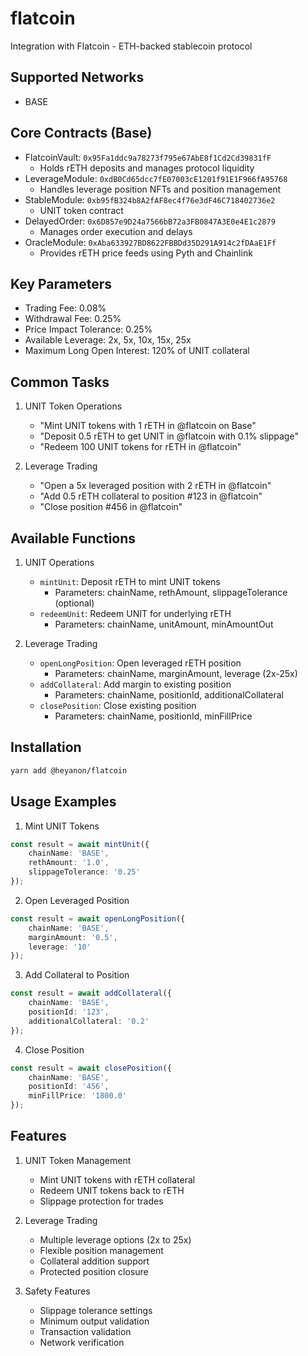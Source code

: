 # flatcoin

Integration with Flatcoin - ETH-backed stablecoin protocol

## Supported Networks

- BASE

## Core Contracts (Base)
- FlatcoinVault: `0x95Fa1ddc9a78273f795e67AbE8f1Cd2Cd39831fF`
  - Holds rETH deposits and manages protocol liquidity
- LeverageModule: `0xdB0Cd65dcc7fE07003cE1201f91E1F966fA95768`
  - Handles leverage position NFTs and position management
- StableModule: `0xb95fB324b8A2fAF8ec4f76e3dF46C718402736e2`
  - UNIT token contract
- DelayedOrder: `0x6D857e9D24a7566bB72a3FB0847A3E0e4E1c2879`
  - Manages order execution and delays
- OracleModule: `0xAba633927BD8622FBBDd35D291A914c2fDAaE1Ff`
  - Provides rETH price feeds using Pyth and Chainlink

## Key Parameters
- Trading Fee: 0.08%
- Withdrawal Fee: 0.25%
- Price Impact Tolerance: 0.25%
- Available Leverage: 2x, 5x, 10x, 15x, 25x
- Maximum Long Open Interest: 120% of UNIT collateral

## Common Tasks

1. UNIT Token Operations
   - "Mint UNIT tokens with 1 rETH in @flatcoin on Base"
   - "Deposit 0.5 rETH to get UNIT in @flatcoin with 0.1% slippage"
   - "Redeem 100 UNIT tokens for rETH in @flatcoin"

2. Leverage Trading
   - "Open a 5x leveraged position with 2 rETH in @flatcoin"
   - "Add 0.5 rETH collateral to position #123 in @flatcoin"
   - "Close position #456 in @flatcoin"

## Available Functions

1. UNIT Operations
   - `mintUnit`: Deposit rETH to mint UNIT tokens
     - Parameters: chainName, rethAmount, slippageTolerance (optional)
   - `redeemUnit`: Redeem UNIT for underlying rETH
     - Parameters: chainName, unitAmount, minAmountOut

2. Leverage Trading
   - `openLongPosition`: Open leveraged rETH position
     - Parameters: chainName, marginAmount, leverage (2x-25x)
   - `addCollateral`: Add margin to existing position
     - Parameters: chainName, positionId, additionalCollateral
   - `closePosition`: Close existing position
     - Parameters: chainName, positionId, minFillPrice

## Installation

```bash
yarn add @heyanon/flatcoin
```

## Usage Examples

1. Mint UNIT Tokens
```typescript
const result = await mintUnit({
    chainName: 'BASE',
    rethAmount: '1.0',
    slippageTolerance: '0.25'
});
```

2. Open Leveraged Position
```typescript
const result = await openLongPosition({
    chainName: 'BASE',
    marginAmount: '0.5',
    leverage: '10'
});
```

3. Add Collateral to Position
```typescript
const result = await addCollateral({
    chainName: 'BASE',
    positionId: '123',
    additionalCollateral: '0.2'
});
```

4. Close Position
```typescript
const result = await closePosition({
    chainName: 'BASE',
    positionId: '456',
    minFillPrice: '1800.0'
});
```

## Features

1. UNIT Token Management
   - Mint UNIT tokens with rETH collateral
   - Redeem UNIT tokens back to rETH
   - Slippage protection for trades

2. Leverage Trading
   - Multiple leverage options (2x to 25x)
   - Flexible position management
   - Collateral addition support
   - Protected position closure

3. Safety Features
   - Slippage tolerance settings
   - Minimum output validation
   - Transaction validation
   - Network verification